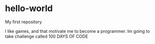 # hello-world
My first repository

I like games, and that motivate me to become a programmer.
Im going to take challenge called 100 DAYS OF CODE
